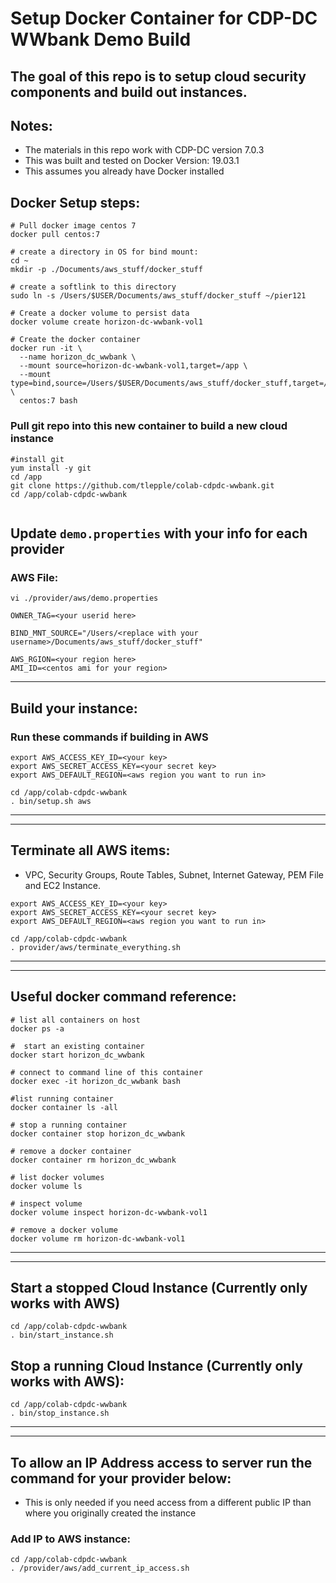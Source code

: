 # Setup Docker Container for CDP-DC WWbank Demo Build

##  The goal of this repo is to setup cloud security components and build out instances.

## Notes:
*  The materials in this repo work with CDP-DC version 7.0.3
*  This was built and tested on Docker Version: 19.03.1
*  This assumes you already have Docker installed


##  Docker Setup steps:

```
# Pull docker image centos 7
docker pull centos:7

# create a directory in OS for bind mount:
cd ~
mkdir -p ./Documents/aws_stuff/docker_stuff

# create a softlink to this directory
sudo ln -s /Users/$USER/Documents/aws_stuff/docker_stuff ~/pier121

# Create a docker volume to persist data
docker volume create horizon-dc-wwbank-vol1

# Create the docker container
docker run -it \
  --name horizon_dc_wwbank \
  --mount source=horizon-dc-wwbank-vol1,target=/app \
  --mount type=bind,source=/Users/$USER/Documents/aws_stuff/docker_stuff,target=/root/pier121 \
  centos:7 bash 
```

### Pull git repo into this new container to build a new cloud instance

```
#install git
yum install -y git
cd /app
git clone https://github.com/tlepple/colab-cdpdc-wwbank.git
cd /app/colab-cdpdc-wwbank


```

##  Update `demo.properties` with your info for each provider

### AWS File:

```
vi ./provider/aws/demo.properties

OWNER_TAG=<your userid here>

BIND_MNT_SOURCE="/Users/<replace with your username>/Documents/aws_stuff/docker_stuff"

AWS_RGION=<your region here>
AMI_ID=<centos ami for your region>

```

---

##  Build your instance:

### Run these commands if building in AWS

```
export AWS_ACCESS_KEY_ID=<your key>
export AWS_SECRET_ACCESS_KEY=<your secret key>
export AWS_DEFAULT_REGION=<aws region you want to run in>

cd /app/colab-cdpdc-wwbank
. bin/setup.sh aws
```


---
---

##  Terminate all AWS items: 
* VPC, Security Groups, Route Tables, Subnet, Internet Gateway, PEM File and EC2 Instance.

```
export AWS_ACCESS_KEY_ID=<your key>
export AWS_SECRET_ACCESS_KEY=<your secret key>
export AWS_DEFAULT_REGION=<aws region you want to run in>

cd /app/colab-cdpdc-wwbank
. provider/aws/terminate_everything.sh

```


---
---



##  Useful docker command reference:


```
# list all containers on host
docker ps -a

#  start an existing container
docker start horizon_dc_wwbank

# connect to command line of this container
docker exec -it horizon_dc_wwbank bash

#list running container
docker container ls -all

# stop a running container
docker container stop horizon_dc_wwbank

# remove a docker container
docker container rm horizon_dc_wwbank

# list docker volumes
docker volume ls

# inspect volume
docker volume inspect horizon-dc-wwbank-vol1

# remove a docker volume
docker volume rm horizon-dc-wwbank-vol1

```

---
---


## Start a stopped Cloud Instance (Currently only works with AWS)
```
cd /app/colab-cdpdc-wwbank
. bin/start_instance.sh

```

## Stop a running Cloud Instance (Currently only works with AWS):
```
cd /app/colab-cdpdc-wwbank
. bin/stop_instance.sh
```

---
---

##  To allow an IP Address access to server run the command for your provider below:

*  This is only needed if you need access from a different public IP than where you originally created the instance

###  Add IP to AWS instance:
```
cd /app/colab-cdpdc-wwbank
. /provider/aws/add_current_ip_access.sh
```

